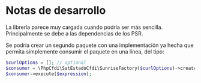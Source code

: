 # Notas de desarrollo

La librería parece muy cargada cuando podría ser más sencilla.
Principalmente se debe a las dependencias de los PSR.

Se podría crear un segundo paquete con una implementación ya hecha que permita
simplemente consumir el paquete en una línea, del tipo:

```php
$curlOptions = []; // optional
$consumer = \PhpCfdi\SatEstadoCfdi\SunriseFactory($curlOptions)->createClient();
$consumer->execute($expression);
```

